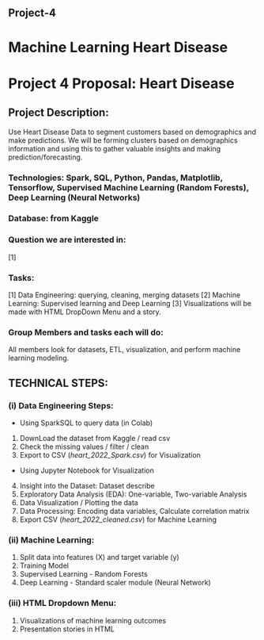 ## Project-4

# Machine Learning Heart Disease

# Project 4 Proposal: Heart Disease

## Project Description: 

Use Heart Disease Data to segment customers based on demographics and make predictions. We will be forming clusters based on demographics information and using this to gather valuable insights and making prediction/forecasting. 

### Technologies: Spark, SQL, Python, Pandas, Matplotlib, Tensorflow, Supervised Machine Learning (Random Forests), Deep Learning (Neural Networks)

### Database: from Kaggle 

### Question we are interested in: 

[1] 

### Tasks: 

[1] Data Engineering: querying, cleaning, merging datasets 
[2] Machine Learning: Supervised learning and Deep Learning 
[3] Visualizations will be made with HTML DropDown Menu and a story.

### Group Members and tasks each will do: 

All members look for datasets, ETL, visualization, and perform machine learning modeling. 


## TECHNICAL STEPS:


### (i) Data Engineering Steps: 

* Using SparkSQL to query data (in Colab)

1. DownLoad the dataset from Kaggle / read csv
2. Check the missing values / filter / clean
3. Export to CSV (_heart_2022_Spark.csv_) for Visualization

* Using Jupyter Notebook for Visualization

4. Insight into the Dataset: Dataset describe
5. Exploratory Data Analysis (EDA): One-variable, Two-variable Analysis
6. Data Visualization / Plotting the data
7. Data Processing: Encoding data variables, Calculate correlation matrix
8. Export CSV (_heart_2022_cleaned.csv_) for Machine Learning


### (ii) Machine Learning: 

1. Split data into features (X) and target variable (y)
2. Training Model
3. Supervised Learning - Random Forests 
4. Deep Learning - Standard scaler module (Neural Network)



### (iii) HTML Dropdown Menu:
1. Visualizations of machine learning outcomes
2. Presentation stories in HTML

